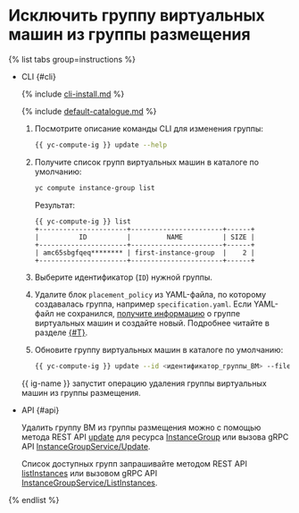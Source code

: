 # Исключить группу виртуальных машин из группы размещения

{% list tabs group=instructions %}

- CLI {#cli}

  {% include [cli-install.md](../../../_includes/cli-install.md) %}

  {% include [default-catalogue.md](../../../_includes/default-catalogue.md) %}

  1. Посмотрите описание команды CLI для изменения группы:

      ```bash
      {{ yc-compute-ig }} update --help
      ```

  1. Получите список групп виртуальных машин в каталоге по умолчанию:

      ```bash
      yc compute instance-group list
      ```

      Результат:

      ```text
      {{ yc-compute-ig }} list
      +----------------------+-----------------------+------+
      |          ID          |         NAME          | SIZE |
      +----------------------+-----------------------+------+
      | amc65sbgfqeq******** | first-instance-group  |    2 |
      +----------------------+-----------------------+------+
      ```

  1. Выберите идентификатор (`ID`) нужной группы.
  1. Удалите блок `placement_policy` из YAML-файла, по которому создавалась группа, например `specification.yaml`. Если YAML-файл не сохранился, [получите информацию](../instance-groups/get-info.md) о группе виртуальных машин и создайте новый. Подробнее читайте в разделе [{#T}](../instance-groups/create-fixed-group.md).
  1. Обновите группу виртуальных машин в каталоге по умолчанию:

      ```bash
      {{ yc-compute-ig }} update --id <идентификатор_группы_ВМ> --file specification.yaml
      ```

  {{ ig-name }} запустит операцию удаления группы виртуальных машин из группы размещения.

- API {#api}

  Удалить группу ВМ из группы размещения можно с помощью метода REST API [update](../../instancegroup/api-ref/InstanceGroup/update.md) для ресурса [InstanceGroup](../../instancegroup/api-ref/InstanceGroup/index.md) или вызова gRPC API [InstanceGroupService/Update](../../instancegroup/api-ref/grpc/InstanceGroup/update.md).

  Список доступных групп запрашивайте методом REST API [listInstances](../../instancegroup/api-ref/InstanceGroup/listInstances.md) или вызовом gRPC API [InstanceGroupService/ListInstances](../../instancegroup/api-ref/grpc/InstanceGroup/listInstances.md).

{% endlist %}
